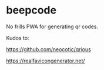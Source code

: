 # beepcode
No frills PWA for generating qr codes.



Kudos to:

https://github.com/neocotic/qrious

https://realfavicongenerator.net/
